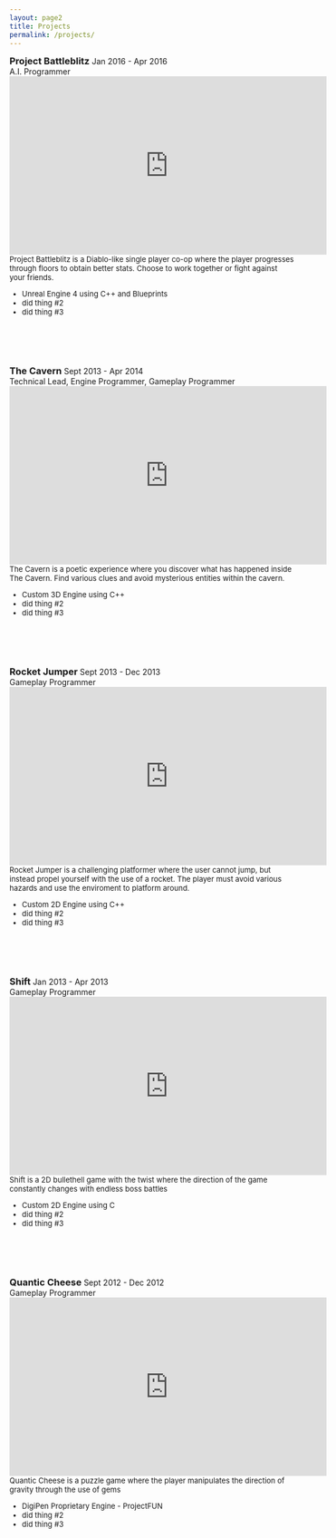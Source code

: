 ```yaml
---
layout: page2
title: Projects
permalink: /projects/
---
```


<div class="projects">

  <style>
    h3 {display: inline;}
  </style>
  <h3>Project Battleblitz</h3>
  <span class="post-meta">Jan 2016 - Apr 2016</span><br />
  <span class="post-meta">A.I. Programmer</span><br />
  <iframe width="560" height="315" src="https://www.youtube.com/embed/3IofP3RJqAo" frameborder="0" allowfullscreen></iframe><br />
  <font size="2">
    Project Battleblitz is a Diablo-like single player co-op where the player progresses through floors to obtain better stats. Choose to work together or fight against your friends.<br />
    <ul style="list-style-type:disc">
      <li>Unreal Engine 4 using C++ and Blueprints</li>
      <li>did thing #2</li>
      <li>did thing #3</li>
    </ul>
  </font>
  <br />
  <header class="proj-break"></header>
  <h3>The Cavern</h3>
  <span class="post-meta">Sept 2013 - Apr 2014</span><br />
  <span class="post-meta">Technical Lead, Engine Programmer, Gameplay Programmer</span><br />
  <iframe width="560" height="315" src="https://www.youtube.com/embed/3IofP3RJqAo" frameborder="0" allowfullscreen></iframe><br />
  <font size="2">
    The Cavern is a poetic experience where you discover what has happened inside The Cavern. Find various clues and avoid mysterious entities within the cavern.<br />
    <ul style="list-style-type:disc">
      <li>Custom 3D Engine using C++</li>
      <li>did thing #2</li>
      <li>did thing #3</li>
    </ul>
  </font>
  <br />
  <header class="proj-break"></header>
  <h3>Rocket Jumper</h3>
  <span class="post-meta">Sept 2013 - Dec 2013</span><br />
  <span class="post-meta">Gameplay Programmer</span><br />
  <iframe width="560" height="315" src="https://www.youtube.com/embed/3IofP3RJqAo" frameborder="0" allowfullscreen></iframe><br />
  <font size="2">
    Rocket Jumper is a challenging platformer where the user cannot jump, but instead propel yourself with the use of a rocket. The player must avoid various hazards and use the enviroment to platform around.<br />
    <ul style="list-style-type:disc">
      <li>Custom 2D Engine using C++</li>
      <li>did thing #2</li>
      <li>did thing #3</li>
    </ul>
  </font>
  <br />
  <header class="proj-break"></header>
  <h3>Shift</h3>
  <span class="post-meta">Jan 2013 - Apr 2013</span><br />
  <span class="post-meta">Gameplay Programmer</span><br />
  <iframe width="560" height="315" src="https://www.youtube.com/embed/3IofP3RJqAo" frameborder="0" allowfullscreen></iframe><br />
  <font size="2">
    Shift is a 2D bullethell game with the twist where the direction of the game constantly changes with endless boss battles<br />
    <ul style="list-style-type:disc">
      <li>Custom 2D Engine using C</li>
      <li>did thing #2</li>
      <li>did thing #3</li>
    </ul>
  </font>
  <br />
  <header class="proj-break"></header>
  <h3>Quantic Cheese</h3>
  <span class="post-meta">Sept 2012 - Dec 2012</span><br />
  <span class="post-meta">Gameplay Programmer</span><br />
  <iframe width="560" height="315" src="https://www.youtube.com/embed/3IofP3RJqAo" frameborder="0" allowfullscreen></iframe><br />
  <font size="2">
    Quantic Cheese is a puzzle game where the player manipulates the direction of gravity through the use of gems<br />
    <ul style="list-style-type:disc">
      <li>DigiPen Proprietary Engine - ProjectFUN</li>
      <li>did thing #2</li>
      <li>did thing #3</li>
    </ul>
  </font>
</div>

